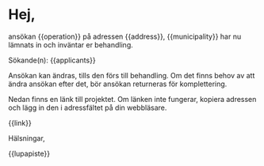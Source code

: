# Hej, 

ansökan {{operation}} på adressen {{address}}, {{municipality}} har nu
lämnats in och inväntar er behandling.

Sökande(n): {{applicants}}

Ansökan kan ändras, tills den förs till behandling. Om det finns behov
av att ändra ansökan efter det, bör ansökan returneras för
komplettering.

Nedan finns en länk till projektet. Om länken inte fungerar, kopiera
adressen och lägg in den i adressfältet på din webbläsare.

{{link}}

Hälsningar, 

{{lupapiste}}
